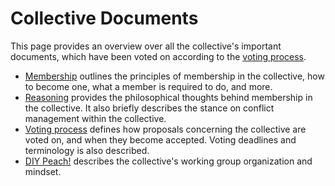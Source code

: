 # Collective Documents
This page provides an overview over all the collective's important documents, which have been voted on according to the [voting process](./voting-process.md).

* [Membership](./membership.md) outlines the principles of membership in the collective, how to become one, what a member is required to do, and more.
* [Reasoning](./reasoning.md) provides the philosophical thoughts behind membership in the collective. It also briefly describes the stance on conflict management within the collective.
* [Voting process](./voting-process.md) defines how proposals concerning the collective are voted on, and when they become accepted. Voting deadlines and terminology is also described.
* [DIY Peach!](./DIY-Peach!.md) describes the collective's working group organization and mindset.
